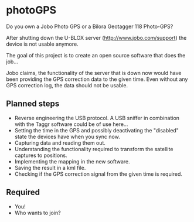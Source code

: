 # photoGPS
Do you own a Jobo Photo GPS or a Bilora Geotagger 118 Photo-GPS? 

After shutting down the U-BLOX server (http://www.jobo.com/support) the device is not usable anymore.

The goal of this project is to create an open source software that does the job... 

Jobo claims, the functionality of the server that is down now would have been providing the GPS correction data to the given time.
Even without any GPS correction log, the data should not be usable. 

## Planned steps

* Reverse engineering the USB protocol. A USB sniffer in combination with the Taggr software could be of use here...
* Setting the time in the GPS and possibly deactivating the "disabled" state the devices have when you sync now.
* Capturing data and reading them out.
* Understanding the functionality required to transform the satellite captures to positions.
* Implementing the mapping in the new software.
* Saving the result in a kml file.
* Checking if the GPS correction signal from the given time is required.

## Required

* You!
* Who wants to join?
